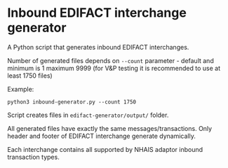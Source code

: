 # Inbound EDIFACT interchange generator

A Python script that generates inbound EDIFACT interchanges.

Number of generated files depends on  `--count` parameter - default and minimum is 1 maximum 9999
(for V&P testing it is recommended to use at least 1750 files)

Example:
````
python3 inbound-generator.py --count 1750
````
Script creates files in `edifact-generator/output/` folder.

All generated files have exactly the same messages/transactions. Only header and footer of EDIFACT interchange generate dynamically.

Each interchange contains all supported by NHAIS adaptor inbound transaction types.